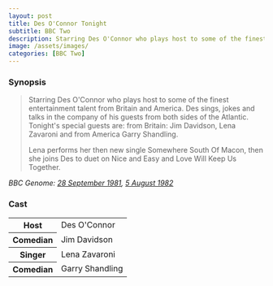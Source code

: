```yaml
---
layout: post
title: Des O'Connor Tonight
subtitle: BBC Two
description: Starring Des O'Connor who plays host to some of the finest entertainment talent from Britain and America. Des sings, jokes and talks in the company of his guests from both sides of the Atlantic. Tonight's special guests are from Britain Jim Davidson, Lena Zavaroni and from America Garry Shandling.
image: /assets/images/
categories: [BBC Two]
---
```


### Synopsis
> Starring Des O'Connor who plays host to some of the finest entertainment talent from Britain and America. Des sings, jokes and talks in the company of his guests from both sides of the Atlantic. Tonight's special guests are: from Britain: Jim Davidson, Lena Zavaroni and from America Garry Shandling.
>
> Lena performs her then new single Somewhere South Of Macon, then she joins Des to duet on Nice and Easy and Love Will Keep Us Together.

<cite>BBC Genome: [28 September 1981](https://genome.ch.bbc.co.uk/schedules/bbctwo/england/1981-09-28#at-20.10), [5 August 1982](https://genome.ch.bbc.co.uk/schedules/bbcone/london/1982-08-05#at-21.55)</cite>

### Cast
<table>
<tr><th>Host</th><td>Des O'Connor</td></tr>
<tr><th>Comedian</th><td>Jim Davidson</td></tr>
<tr><th>Singer</th><td>Lena Zavaroni</td></tr>
<tr><th>Comedian</th><td>Garry Shandling</td></tr>
</table>

<style>
.dt-published {display: none;}
.post-meta:after {content: "original broadcast: 28 September 1981, Repeat: 5 August 1982";}
.height-adjust1 {width:auto; height:350px;}
.height-adjust2 {width:auto; height:307px;}
.adjust {margin-left:340px;}
</style>

